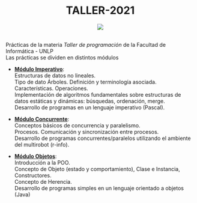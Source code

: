 <h1 align="center"> TALLER-2021 </h1>
<div align="center">
<img src="https://th.bing.com/th/id/R.d7aa7ef60d2aa0a798ccb944e56e5256?rik=rc5NcGb9rVAdtA&riu=http%3a%2f%2fferestrepoca.github.io%2fparadigmas-de-programacion%2fprogconcurrente%2fconcurrente_teoria%2fimages%2fPacman.gif&ehk=RdO%2fTKzSJbAfynVwIHlMDdf%2fpxgqpT2Rtni%2beZYYRyc%3d&risl=&pid=ImgRaw&r=0"/>
 
 </div>
<br>

Prácticas de la materia *Taller de programación* de la Facultad de Informática - UNLP  
Las prácticas se dividen en distintos módulos  
- [**Módulo Imperativo**](https://github.com/emrome/Taller-2021/tree/master/Modulo_Imperativo):  
    Estructuras de datos no lineales.  
    Tipo de dato Árboles. Definición y terminología asociada. Características. Operaciones.  
    Implementación de algoritmos fundamentales sobre estructuras de datos estáticas y dinámicas: búsquedas, ordenación, merge.  
    Desarrollo de programas en un lenguaje imperativo (Pascal).  
 
- [**Módulo Concurrente**](https://github.com/emrome/Taller-2021/tree/master/Modulo_Concurrente):  
    Conceptos básicos de concurrencia y paralelismo.  
    Procesos. Comunicación y sincronización entre procesos.  
    Desarrollo de programas concurrentes/paralelos utilizando el ambiente del multirobot (r-info).

- [**Módulo Objetos**](https://github.com/emrome/Taller-2021/tree/master/Modulo_Objetos):  
    Introducción a la POO.  
    Concepto de Objeto (estado y comportamiento), Clase e Instancia, Constructores.  
    Concepto de Herencia.  
    Desarrollo de programas simples en un lenguaje orientado a objetos (Java)  